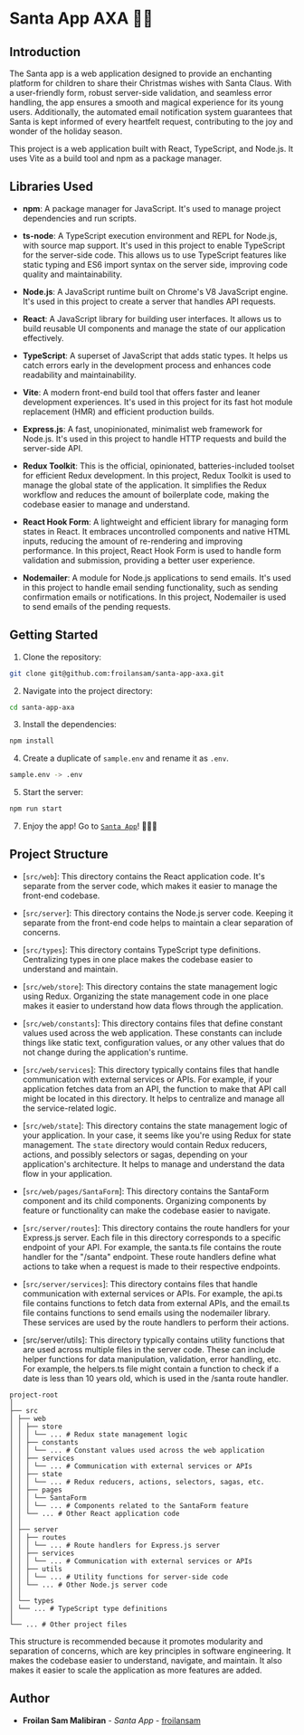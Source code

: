 # Santa App AXA 🎅🏽

## Introduction

The Santa app is a web application designed to provide an enchanting platform for children to share their Christmas wishes with Santa Claus. With a user-friendly form, robust server-side validation, and seamless error handling, the app ensures a smooth and magical experience for its young users. Additionally, the automated email notification system guarantees that Santa is kept informed of every heartfelt request, contributing to the joy and wonder of the holiday season.

This project is a web application built with React, TypeScript, and Node.js. It uses Vite as a build tool and npm as a package manager.

## Libraries Used

- **npm**: A package manager for JavaScript. It's used to manage project dependencies and run scripts.

- **ts-node**: A TypeScript execution environment and REPL for Node.js, with source map support. It's used in this project to enable TypeScript for the server-side code. This allows us to use TypeScript features like static typing and ES6 import syntax on the server side, improving code quality and maintainability.

- **Node.js**: A JavaScript runtime built on Chrome's V8 JavaScript engine. It's used in this project to create a server that handles API requests.

- **React**: A JavaScript library for building user interfaces. It allows us to build reusable UI components and manage the state of our application effectively.

- **TypeScript**: A superset of JavaScript that adds static types. It helps us catch errors early in the development process and enhances code readability and maintainability.

- **Vite**: A modern front-end build tool that offers faster and leaner development experiences. It's used in this project for its fast hot module replacement (HMR) and efficient production builds.

- **Express.js**: A fast, unopinionated, minimalist web framework for Node.js. It's used in this project to handle HTTP requests and build the server-side API.

- **Redux Toolkit**: This is the official, opinionated, batteries-included toolset for efficient Redux development. In this project, Redux Toolkit is used to manage the global state of the application. It simplifies the Redux workflow and reduces the amount of boilerplate code, making the codebase easier to manage and understand.

- **React Hook Form**: A lightweight and efficient library for managing form states in React. It embraces uncontrolled components and native HTML inputs, reducing the amount of re-rendering and improving performance. In this project, React Hook Form is used to handle form validation and submission, providing a better user experience.

- **Nodemailer**: A module for Node.js applications to send emails. It's used in this project to handle email sending functionality, such as sending confirmation emails or notifications. In this project, Nodemailer is used to send emails of the pending requests.

## Getting Started

1. Clone the repository:

```sh
git clone git@github.com:froilansam/santa-app-axa.git
```

2. Navigate into the project directory:

```sh
cd santa-app-axa
```

3. Install the dependencies:

```sh
npm install
```

4. Create a duplicate of `sample.env` and rename it as `.env`.

```sh
sample.env -> .env
```

5. Start the server:

```sh
npm run start
```

7. Enjoy the app! Go to [`Santa App`](http://localhost:3000)! 🎅🏽🎄

## Project Structure

- [`src/web`]: This directory contains the React application code. It's separate from the server code, which makes it easier to manage the front-end codebase.

- [`src/server`]: This directory contains the Node.js server code. Keeping it separate from the front-end code helps to maintain a clear separation of concerns.

- [`src/types`]: This directory contains TypeScript type definitions. Centralizing types in one place makes the codebase easier to understand and maintain.

- [`src/web/store`]: This directory contains the state management logic using Redux. Organizing the state management code in one place makes it easier to understand how data flows through the application.

- [`src/web/constants`]: This directory contains files that define constant values used across the web application. These constants can include things like static text, configuration values, or any other values that do not change during the application's runtime.

- [`src/web/services`]: This directory typically contains files that handle communication with external services or APIs. For example, if your application fetches data from an API, the function to make that API call might be located in this directory. It helps to centralize and manage all the service-related logic.

- [`src/web/state`]: This directory contains the state management logic of your application. In your case, it seems like you're using Redux for state management. The `state` directory would contain Redux reducers, actions, and possibly selectors or sagas, depending on your application's architecture. It helps to manage and understand the data flow in your application.

- [`src/web/pages/SantaForm`]: This directory contains the SantaForm component and its child components. Organizing components by feature or functionality can make the codebase easier to navigate.

- [`src/server/routes`]: This directory contains the route handlers for your Express.js server. Each file in this directory corresponds to a specific endpoint of your API. For example, the santa.ts file contains the route handler for the "/santa" endpoint. These route handlers define what actions to take when a request is made to their respective endpoints.

- [`src/server/services`]: This directory contains files that handle communication with external services or APIs. For example, the api.ts file contains functions to fetch data from external APIs, and the email.ts file contains functions to send emails using the nodemailer library. These services are used by the route handlers to perform their actions.

- [src/server/utils]: This directory typically contains utility functions that are used across multiple files in the server code. These can include helper functions for data manipulation, validation, error handling, etc. For example, the helpers.ts file might contain a function to check if a date is less than 10 years old, which is used in the /santa route handler.

```
project-root
│
├── src
│ ├── web
│ │ ├── store
│ │ │ └── ... # Redux state management logic
│ │ ├── constants
│ │ │ └── ... # Constant values used across the web application
│ │ ├── services
│ │ │ └── ... # Communication with external services or APIs
│ │ ├── state
│ │ │ └── ... # Redux reducers, actions, selectors, sagas, etc.
│ │ ├── pages
│ │ │ └── SantaForm
│ │ │ └── ... # Components related to the SantaForm feature
│ │ └── ... # Other React application code
│ │
│ ├── server
│ │ ├── routes
│ │ │ └── ... # Route handlers for Express.js server
│ │ ├── services
│ │ │ └── ... # Communication with external services or APIs
│ │ ├── utils
│ │ │ └── ... # Utility functions for server-side code
│ │ └── ... # Other Node.js server code
│ │
│ └── types
│ └── ... # TypeScript type definitions
│
└── ... # Other project files
```

This structure is recommended because it promotes modularity and separation of concerns, which are key principles in software engineering. It makes the codebase easier to understand, navigate, and maintain. It also makes it easier to scale the application as more features are added.

## Author

- **Froilan Sam Malibiran** - _Santa App_ - [froilansam](https://github.com/froilansam)

```

```

